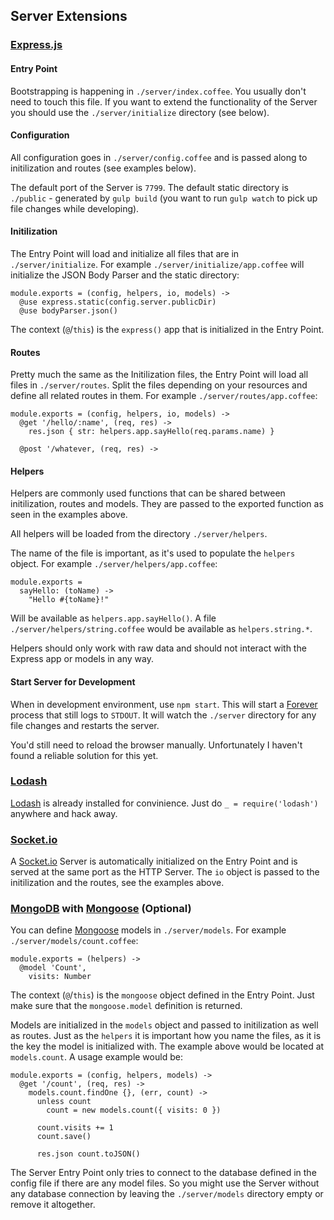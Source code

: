## Server Extensions

### [Express.js](http://expressjs.com/)

#### Entry Point

Bootstrapping is happening in `./server/index.coffee`. You usually don't need to
touch this file. If you want to extend the functionality of the Server you
should use the `./server/initialize` directory (see below).

#### Configuration

All configuration goes in `./server/config.coffee` and is passed along to
initilization and routes (see examples below).

The default port of the Server is `7799`. The default static directory is
`./public` - generated by `gulp build` (you want to run `gulp watch` to pick up
file changes while developing).

#### Initilization

The Entry Point will load and initialize all files that are in
`./server/initialize`. For example `./server/initialize/app.coffee` will
initialize the JSON Body Parser and the static directory:

    module.exports = (config, helpers, io, models) ->
      @use express.static(config.server.publicDir)
      @use bodyParser.json()

The context (`@`/`this`) is the `express()` app that is initialized in the
Entry Point.

#### Routes

Pretty much the same as the Initilization files, the Entry Point will load all
files in `./server/routes`. Split the files depending on your resources and
define all related routes in them. For example `./server/routes/app.coffee`:

    module.exports = (config, helpers, io, models) ->
      @get '/hello/:name', (req, res) ->
        res.json { str: helpers.app.sayHello(req.params.name) }

      @post '/whatever, (req, res) ->

#### Helpers

Helpers are commonly used functions that can be shared between initilization,
routes and models. They are passed to the exported function as seen in the
examples above.

All helpers will be loaded from the directory `./server/helpers`.

The name of the file is important, as it's used to populate the `helpers`
object. For example `./server/helpers/app.coffee`:

    module.exports =
      sayHello: (toName) ->
        "Hello #{toName}!"

Will be available as `helpers.app.sayHello()`. A file
`./server/helpers/string.coffee` would be available as `helpers.string.*`.

Helpers should only work with raw data and should not interact with the Express
app or models in any way.

#### Start Server for Development

When in development environment, use `npm start`. This will start a
[Forever](https://github.com/foreverjs/forever) process that still logs to
`STDOUT`. It will watch the `./server` directory for any file changes and
restarts the server.

You'd still need to reload the browser manually. Unfortunately I haven't found
a reliable solution for this yet.

### [Lodash](https://lodash.com/docs)

[Lodash](https://lodash.com/docs) is already installed for convinience. Just do
`_ = require('lodash')` anywhere and hack away.

### [Socket.io](http://socket.io/docs/)

A [Socket.io](http://socket.io/docs/) Server is automatically initialized on
the Entry Point and is served at the same port as the HTTP Server. The `io`
object is passed to the initilization and the routes, see the examples above.

### [MongoDB](https://www.mongodb.org/) with [Mongoose](http://mongoosejs.com/docs/guide.html) (Optional)

You can define [Mongoose](http://mongoosejs.com/docs/guide.html) models in
`./server/models`. For example `./server/models/count.coffee`:

    module.exports = (helpers) ->
      @model 'Count',
        visits: Number

The context (`@`/`this`) is the `mongoose` object defined in the Entry Point.
Just make sure that the `mongoose.model` definition is returned.

Models are initialized in the `models` object and passed to initilization as
well as routes. Just as the `helpers` it is important how you name the files, as
it is the key the model is initialized with. The example above would be located
at `models.count`. A usage example would be:

    module.exports = (config, helpers, models) ->
      @get '/count', (req, res) ->
        models.count.findOne {}, (err, count) ->
          unless count
            count = new models.count({ visits: 0 })

          count.visits += 1
          count.save()

          res.json count.toJSON()

The Server Entry Point only tries to connect to the database defined in the
config file if there are any model files. So you might use the Server without
any database connection by leaving the `./server/models` directory empty or
remove it altogether.
